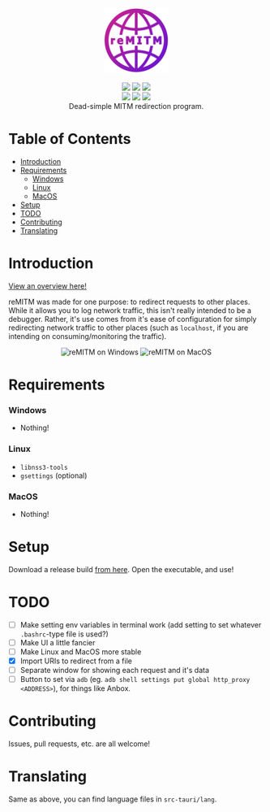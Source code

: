 <div align="center">
  <img src="./src/assets/remitm_logo.png" width="25%"/>
  <br /><br />
  <div align="center">
     <img src="https://img.shields.io/github/actions/workflow/status/SpikeHD/reMITM/build.yml" />
     <img src="https://img.shields.io/github/package-json/v/SpikeHD/reMITM" />
     <img src="https://img.shields.io/github/repo-size/SpikeHD/reMITM" />
  </div>
  <div align="center">
    <img src="https://img.shields.io/github/issues-raw/SpikeHD/reMITM.svg?maxAge=25000" />
    <img src="https://img.shields.io/github/contributors/SpikeHD/reMITM.svg" />
    <img src="https://img.shields.io/github/commit-activity/m/SpikeHD/reMITM.svg" />
  </div>
  
  <div align="center">Dead-simple MITM redirection program.</div>
</div>

# Table of Contents

- [Introduction](#introduction)
- [Requirements](#requirements)
  - [Windows](#windows)
  - [Linux](#linux)
  - [MacOS](#macos)
- [Setup](#setup)
- [TODO](#todo)
- [Contributing](#contributing)
- [Translating](#translating)

# Introduction

[View an overview here!](https://spikehd.github.io/projects/reMITM)

reMITM was made for one purpose: to redirect requests to other places. While it allows you to log network traffic, this isn't really intended to be a debugger. Rather, it's use comes from it's ease of configuration for simply redirecting network traffic to other places (such as `localhost`, if you are intending on consuming/monitoring the traffic).

<div align="center">
  <img height="220px" alt="reMITM on Windows" src="https://github.com/SpikeHD/reMITM/assets/25207995/47166174-823c-4bf2-8b5c-1b1b29beff11" />
  <img height="220px" alt="reMITM on MacOS" src="https://github.com/SpikeHD/reMITM/assets/25207995/a4d7b299-abc2-4413-ada7-a9ea9e04da5e">
</div>

# Requirements

### Windows

- Nothing!

### Linux

- `libnss3-tools`
- `gsettings` (optional)

### MacOS

- Nothing!

# Setup

Download a release build [from here](https://github.com/SpikeHD/reMITM/releases). Open the executable, and use!

# TODO

- [ ] Make setting env variables in terminal work (add setting to set whatever `.bashrc`-type file is used?)
- [ ] Make UI a little fancier
- [ ] Make Linux and MacOS more stable
- [x] Import URIs to redirect from a file
- [ ] Separate window for showing each request and it's data
- [ ] Button to set via `adb` (eg. `adb shell settings put global http_proxy <ADDRESS>`), for things like Anbox.

# Contributing

Issues, pull requests, etc. are all welcome!

# Translating

Same as above, you can find language files in `src-tauri/lang`.
